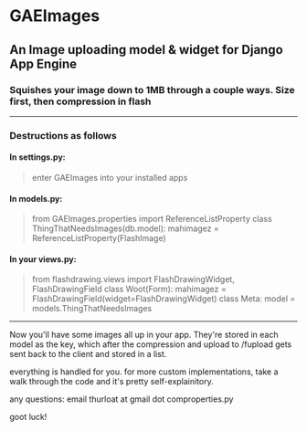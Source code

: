 # GAEImages #
## An Image uploading model & widget for Django App Engine ##
### Squishes your image down to 1MB through a couple ways. Size first, then compression in flash ###
****

### Destructions as follows ###

#### In settings.py: ####
>	enter GAEImages into your installed apps

#### In models.py: ####

>from GAEImages.properties import ReferenceListProperty
>class ThingThatNeedsImages(db.model):
>	mahimagez = ReferenceListProperty(FlashImage)



#### In your views.py: #### 

>from flashdrawing.views import FlashDrawingWidget, FlashDrawingField
>class Woot(Form):
>	mahimagez = FlashDrawingField(widget=FlashDrawingWidget)
>	class Meta:
>		model = models.ThingThatNeedsImages

****
Now you'll have some images all up in your app. They're stored in each model as the key, 
which after the compression and upload to /fupload gets sent back to the client and stored in a list.

everything is handled for you. for more custom implementations, take a walk through the code and it's
pretty self-explainitory.

any questions: email thurloat at gmail dot comproperties.py

goot luck!